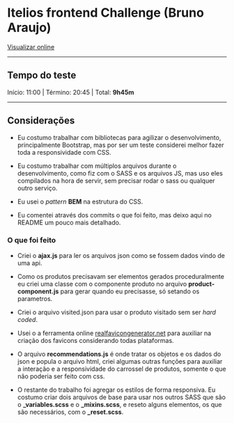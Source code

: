 # Itelios frontend Challenge (Bruno Araujo)

[Visualizar online](http://teletilica.com.br/itelios-frontend-challenge/)

---

## Tempo do teste

Início: 11:00 | Término: 20:45 | Total: **9h45m**  

---

## Considerações

- Eu costumo trabalhar com bibliotecas para agilizar o desenvolvimento, principalmente Bootstrap, mas por ser um teste considerei melhor fazer toda a responsividade com CSS.


- Eu costumo trabalhar com múltiplos arquivos durante o desenvolvimento, como fiz com o SASS e os arquivos JS, mas uso eles compilados na hora de servir, sem precisar rodar o sass ou qualquer outro serviço.


- Eu usei o *pattern* **BEM** na estrutura do CSS.


- Eu comentei através dos commits o que foi feito, mas deixo aqui no README um pouco mais detalhado.


### O que foi feito


- Criei o **ajax.js** para ler os arquivos json como se fossem dados vindo de uma api.


- Como os produtos precisavam ser elementos gerados proceduralmente eu criei uma classe com o componente produto no arquivo **product-component.js** para gerar quando eu precisasse, só setando os parametros.


- Criei o arquivo visited.json para usar o produto visitado sem ser *hard coded*.


- Usei o a ferramenta online [realfavicongenerator.net](http://realfavicongenerator.net) para auxiliar na criação dos favicons considerando todas plataformas.


- O arquivo **recommendations.js** é onde tratar os objetos e os dados do json e popula o arquivo html, criei algumas outras funções para auxiliar a interação e a responsividade do carrossel de produtos, somente o que não poderia ser feito com css.

- O restante do trabalho foi agregar os estilos de forma responsiva. Eu costumo criar dois arquivos de base para usar nos outros SASS que são o **_variables.scss** e o  **_mixins.scss**, e reseto alguns elementos, os que são necessários, com o **_reset.scss**.
